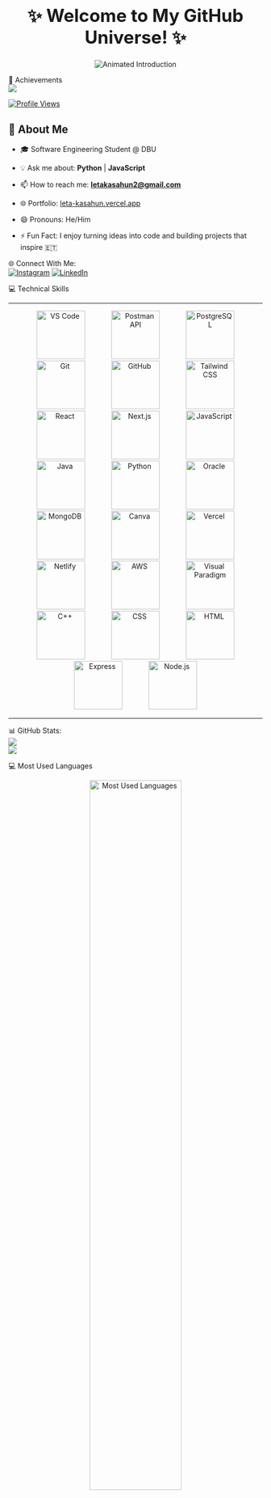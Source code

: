 <h1 align="center" style="font-size: 2.5em;">
  ✨ Welcome to My GitHub Universe! ✨
</h1>

<p align="center">
  <img 
    src="https://readme-typing-svg.herokuapp.com?font=Poppins&size=32&duration=3000&pause=1000&color=4682B4&center=true&vCenter=true&width=1000&lines=👋+Hi+there!+I'm+Leta+Kasahun;🚀+Passionate+Software+Engineer+%7C+Web+Developer"
    alt="Animated Introduction">
</p>

🌟 Achievements  
![](https://github-profile-trophy.vercel.app/?username=Leta-Kasahun&theme=radical&no-frame=false&no-bg=true&margin-w=4)  

[![Profile Views](https://visitor-badge.laobi.icu/badge?page_id=Leta-Kasahun.Leta-Kasahun&style=for-the-badge&logo=github&label=Profile%20Views&labelColor=1F222E&color=00F7A5)](https://github.com/Leta-Kasahun)

## 🌱 About Me

*   🎓 Software Engineering Student @ DBU
  
*   💡 Ask me about: **Python** | **JavaScript**
*   📫 How to reach me: **letakasahun2@gmail.com**
*   🌐 Portfolio: [leta-kasahun.vercel.app](https://leta-kasahun.vercel.app)
*   😄 Pronouns: He/Him
*   ⚡ Fun Fact: I enjoy turning ideas into code and building projects that inspire 🇪🇹
<!-- Proudly created with GPRM ( https://gprm.itsvg.in ) -->

🌐 Connect With Me:  
[![Instagram](https://img.shields.io/badge/Instagram-%23E4405F.svg?logo=Instagram&logoColor=white)](https://instagram.com/leta_kasahun) [![LinkedIn](https://img.shields.io/badge/LinkedIn-%230077B5.svg?logo=LinkedIn&logoColor=white)](https://linkedin.com/in/leta-kasahun)

💻 Technical Skills
<!-- Animated line above (SVG) -->
<hr>
<div align="center">

  <!-- VS Code -->
  <img src="https://img.icons8.com/color/96/000000/visual-studio-code-2019.png" width="96" height="96" alt="VS Code" style="margin: 0 24px;" />

  <!-- Postman (official icon) -->
  <img src="https://cdn.jsdelivr.net/gh/devicons/devicon/icons/postman/postman-original.svg" width="96" height="96" alt="Postman API" style="margin: 0 24px;" />

  <!-- PostgreSQL (official icon) -->
  <img src="https://cdn.jsdelivr.net/gh/devicons/devicon/icons/postgresql/postgresql-original.svg" width="96" height="96" alt="PostgreSQL" style="margin: 0 24px;" />

  <!-- Git -->
  <img src="https://img.icons8.com/color/96/000000/git.png" width="96" height="96" alt="Git" style="margin: 0 24px;" />

  <!-- GitHub -->
  <img src="https://img.icons8.com/material-outlined/96/000000/github.png" width="96" height="96" alt="GitHub" style="margin: 0 24px;" />

  <!-- Tailwind CSS -->
  <img src="https://img.icons8.com/color/96/000000/tailwindcss.png" width="96" height="96" alt="Tailwind CSS" style="margin: 0 24px;" />

  <!-- React -->
  <img src="https://img.icons8.com/color/96/000000/react-native.png" width="96" height="96" alt="React" style="margin: 0 24px;" />

  <!-- Next.js -->
  <img src="https://img.icons8.com/ios-filled/96/000000/internet.png" width="96" height="96" alt="Next.js" style="margin: 0 24px;" />

  <!-- JavaScript -->
  <img src="https://img.icons8.com/color/96/000000/javascript.png" width="96" height="96" alt="JavaScript" style="margin: 0 24px;" />

  <!-- Java -->
  <img src="https://img.icons8.com/color/96/000000/java-coffee-cup-logo.png" width="96" height="96" alt="Java" style="margin: 0 24px;" />

  <!-- Python -->
  <img src="https://img.icons8.com/color/96/000000/python.png" width="96" height="96" alt="Python" style="margin: 0 24px;" />

  <!-- Oracle -->
  <img src="https://img.icons8.com/color/96/000000/oracle-logo.png" width="96" height="96" alt="Oracle" style="margin: 0 24px;" />

  <!-- MongoDB -->
  <img src="https://img.icons8.com/color/96/000000/mongodb.png" width="96" height="96" alt="MongoDB" style="margin: 0 24px;" />

  <!-- Canva -->
  <img src="https://img.icons8.com/color/96/000000/canva.png" width="96" height="96" alt="Canva" style="margin: 0 24px;" />

  <!-- Vercel -->
  <img src="https://img.icons8.com/ios-filled/96/000000/cloud.png" width="96" height="96" alt="Vercel" style="margin: 0 24px;" />

  <!-- Netlify -->
  <img src="https://img.icons8.com/color/96/000000/netlify.png" width="96" height="96" alt="Netlify" style="margin: 0 24px;" />

  <!-- AWS -->
  <img src="https://img.icons8.com/color/96/000000/amazon-web-services.png" width="96" height="96" alt="AWS" style="margin: 0 24px;" />

  <!-- Visual Paradigm -->
  <img src="https://img.icons8.com/color/96/000000/flow-chart.png" width="96" height="96" alt="Visual Paradigm" style="margin: 0 24px;" />

  <!-- C++ -->
  <img src="https://img.icons8.com/color/96/000000/c-plus-plus-logo.png" width="96" height="96" alt="C++" style="margin: 0 24px;" />

  <!-- CSS -->
  <img src="https://img.icons8.com/color/96/000000/css3.png" width="96" height="96" alt="CSS" style="margin: 0 24px;" />

  <!-- HTML -->
  <img src="https://img.icons8.com/color/96/000000/html-5.png" width="96" height="96" alt="HTML" style="margin: 0 24px;" />

  <!-- Express -->
  <img src="https://img.icons8.com/ios-filled/96/000000/server.png" width="96" height="96" alt="Express" style="margin: 0 24px;" />

  <!-- Node.js -->
  <img src="https://img.icons8.com/color/96/000000/nodejs.png" width="96" height="96" alt="Node.js" style="margin: 0 24px;" />

</div>

<hr>

📊 GitHub Stats:
<br>
![](https://github-readme-stats.vercel.app/api?username=Leta-Kasahun&theme=cobalt&hide_border=false&include_all_commits=false&count_private=true)<br/>
![](https://nirzak-streak-stats.vercel.app/?user=Leta-Kasahun&theme=cobalt&hide_border=false)<br/>

<!-- Proudly created with GPRM ( https://gprm.itsvg.in ) -->
💻 Most Used Languages 
<p align="center">
  <img 
    src="https://github-readme-stats.vercel.app/api/top-langs/?username=Leta-Kasahun&langs_count=10&layout=donut-vertical&theme=radical&hide_border=false"
    width="60%" 
    alt="Most Used Languages">
</p>

## 🏆 LeetCode Stats

<div align="center">

![LeetCode Stats](https://leetcode-stats-six.vercel.app/api?username=letakasahun&theme=dark)

</div>
📊 Coding Activity Graph

<p align="center">
  <img src="https://github-readme-activity-graph.vercel.app/graph?username=Leta-Kasahun&theme=react-dark&hide_border=true&area=true&custom_title=My%20Contribution%20Graph&color=58A6FF&line=1F6FEB&point=F8D866" alt="Contribution Graph">
</p>
<p align="center">
  <img 
    src="https://readme-typing-svg.herokuapp.com?font=Poppins&size=28&duration=3000&pause=500&color=00F7A5&center=true&vCenter=true&width=900&lines=🙏+Thanks+for+scrolling+through+my+profile!;👋+Goodbye!"
    alt="Goodbye Typing SVG">
